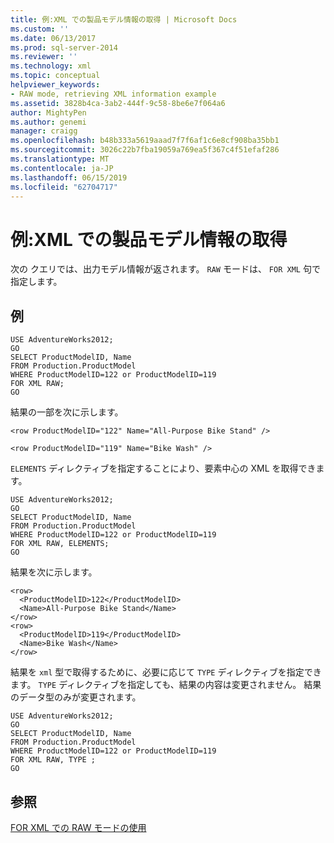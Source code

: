 ```yaml
---
title: 例:XML での製品モデル情報の取得 | Microsoft Docs
ms.custom: ''
ms.date: 06/13/2017
ms.prod: sql-server-2014
ms.reviewer: ''
ms.technology: xml
ms.topic: conceptual
helpviewer_keywords:
- RAW mode, retrieving XML information example
ms.assetid: 3828b4ca-3ab2-444f-9c58-8be6e7f064a6
author: MightyPen
ms.author: genemi
manager: craigg
ms.openlocfilehash: b48b333a5619aaad7f7f6af1c6e8cf908ba35bb1
ms.sourcegitcommit: 3026c22b7fba19059a769ea5f367c4f51efaf286
ms.translationtype: MT
ms.contentlocale: ja-JP
ms.lasthandoff: 06/15/2019
ms.locfileid: "62704717"
---
```

# <a name="example-retrieving-product-model-information-as-xml"></a>例:XML での製品モデル情報の取得
  次の クエリでは、出力モデル情報が返されます。 `RAW` モードは、 `FOR XML` 句で指定します。  
  
## <a name="example"></a>例  
  
```  
USE AdventureWorks2012;  
GO  
SELECT ProductModelID, Name  
FROM Production.ProductModel  
WHERE ProductModelID=122 or ProductModelID=119  
FOR XML RAW;  
GO  
```  
  
 結果の一部を次に示します。  
  
 `<row ProductModelID="122" Name="All-Purpose Bike Stand" />`  
  
 `<row ProductModelID="119" Name="Bike Wash" />`  
  
 `ELEMENTS` ディレクティブを指定することにより、要素中心の XML を取得できます。  
  
```  
USE AdventureWorks2012;  
GO  
SELECT ProductModelID, Name  
FROM Production.ProductModel  
WHERE ProductModelID=122 or ProductModelID=119  
FOR XML RAW, ELEMENTS;  
GO  
```  
  
 結果を次に示します。  
  
```  
<row>  
  <ProductModelID>122</ProductModelID>  
  <Name>All-Purpose Bike Stand</Name>  
</row>  
<row>  
  <ProductModelID>119</ProductModelID>  
  <Name>Bike Wash</Name>  
</row>  
```  
  
 結果を `xml` 型で取得するために、必要に応じて `TYPE` ディレクティブを指定できます。 `TYPE` ディレクティブを指定しても、結果の内容は変更されません。 結果のデータ型のみが変更されます。  
  
```  
USE AdventureWorks2012;  
GO  
SELECT ProductModelID, Name  
FROM Production.ProductModel  
WHERE ProductModelID=122 or ProductModelID=119  
FOR XML RAW, TYPE ;  
GO  
```  
  
## <a name="see-also"></a>参照  
 [FOR XML での RAW モードの使用](use-raw-mode-with-for-xml.md)  
  
  
